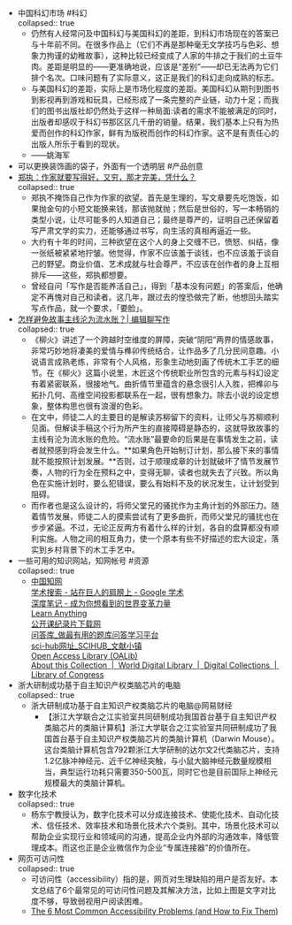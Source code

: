 - 中国科幻市场 #科幻  
  collapsed:: true
	- 仍然有人经常问及中国科幻与美国科幻的差距，到科幻市场现在的答案已与十年前不同。在很多作品上（它们不再是那种毫无文学技巧与色彩、想象力拘谨的幼稚故事），这种比较已经变成了人家的牛排之于我们的土豆牛肉。差距是明显的——更准确地说，应该是“差别”——却已无法再为它们排个名次。口味问题有了实际意义，这正是我们的科幻走向成熟的标志。
	- 与美国科幻的差距，实际上是市场化程度的差距。美国科幻从期刊到图书到影视再到游戏和玩具，已经形成了一条完整的产业链，动力十足；而我们的图书出版社却仍然处于这样一种局面:读者的需求不能被满足的同时，出版者却感叹于科幻书那区区几千册的销量。结果，我们基本上只有为热爱而创作的科幻作家，鲜有为版税而创作的科幻作家。这不是有责任心的出版人所乐于看到的现状。
	- ——姚海军
- 可以更换装饰画的袋子，外面有一个透明层 #产品创意
- [郑执：作家就要写得好，又穷，那才完美，凭什么？](https://mp.weixin.qq.com/s/gAkmNzol3kfhcz2Se-py8A)  
  collapsed:: true
	- 郑执不掩饰自己作为作家的欲望。首先是生理的，写文章要先吃饱饭，如果抛金句的小短文能换来钱，那该抛就抛；然后是世俗的，写一本畅销的类型小说，让尽可能多的人知道自己；最终是尊严的，证明自己还保留着写严肃文学的实力，还能够通过书写，向生活的真相再逼近一些。
	- 大约有十年的时间，三种欲望在这个人的身上交缠不已，愤怒、纠结，像一张纸被紧紧地拧皱。他觉得，作家不应该羞于谈钱，也不应该羞于谈自己的野望。商业价值、艺术成就与社会尊严，不应该在创作者的身上互相排斥——这些，郑执都想要。
	- 曾经自问「写作是否能养活自己」，得到「基本没有问题」的答案后，他确定不再愧对自己和读者。这几年，跟过去的惶恐做完了断，他想回头踏实写点作品，就一个要求，「要脸」。
- [怎样避免故事主线沦为流水账？| 编辑聊写作](https://mp.weixin.qq.com/s/9ehvTd0ppSzexq8D_aJykA)  
  collapsed:: true
	- 《柳火》讲述了一个跨越时空维度的屏障，突破“阴阳”两界的情感故事，非常巧妙地将凄美的爱情与榫卯传统结合，让作品多了几分民间意趣。小说语言成熟老练，非常有个人风格，形象生动地刻画了传统木工手艺的细节。在《柳火》这篇小说里，木匠这个传统职业所包含的元素与科幻设定有着紧密联系，很接地气。曲折情节里蕴含的悬念很引人入胜，把榫卯与拓扑几何、高维空间投影都联系在一起，很有想象力。除去小说的设定想象，整体构思也很有浪漫的色彩。
	- 在文中，师徒二人的主要目的是解读苏柳留下的资料，让师父与苏柳顺利见面。但解读手稿这个行为所产生的直接障碍是静态的，这就导致故事的主线有沦为流水账的危险。“流水账”最要命的后果是在事情发生之前，读者就预感到将会发生什么。**如果角色开始制订计划，那么接下来的事情就不能按照计划发展。**否则，过于顺理成章的计划就破坏了情节发展节奏，人物的行为全在预料之中，变得无聊，读者也就失去了兴致。所以角色在实施计划时，要么犯错误，要么有始料不及的状况发生，让计划受到阻碍。
	- 而作者也是这么设计的，将师父堂兄的骚扰作为主角计划的外部压力。随着情节发展，师徒二人的摸索尝试有了更多曲折，而师父堂兄的骚扰也在步步紧逼。不过，无论正反两方有着什么样的计划，各自的盘算都没有顺利实施。人物之间的相互角力，使一个原本有些不好描述的宏大设定，落实到乡村背景下的木工手艺中。
- 一些可用的知识网站，知网帐号 #资源  
  collapsed:: true
	- [中国知网](http://61.181.120.82:8081/kns55/)  
	  [学术搜索 - 站在巨人的肩膀上 - Google 学术](https://scholar.chongbuluo.com/)  
	  [深度笔记 - 成为你想看到的世界变革力量](https://www.notedeep.com/)  
	  [Learn Anything](https://learn-anything.xyz/)  
	  [公开课纪录片下载网](http://www.opclass.com/)  
	  [问答库_做最有用的题库问答学习平台](https://www.asklib.com/)  
	  [sci-hub网址_SCIHUB_文献小镇](http://www.sci-hub.ac.cn/)  
	  [Open Access Library (OALib)](https://www.oalib.com/)  
	  [About this Collection  |  World Digital Library  |  Digital Collections  |  Library of Congress](https://www.loc.gov/collections/world-digital-library/about-this-collection/)
- 浙大研制成功基于自主知识产权类脑芯片的电脑  
  collapsed:: true
	- 浙大研制成功基于自主知识产权类脑芯片的电脑@网易财经
		- 【浙江大学联合之江实验室共同研制成功我国首台基于自主知识产权类脑芯片的类脑计算机】浙江大学联合之江实验室共同研制成功了我国首台基于自主知识产权类脑芯片的类脑计算机（Darwin Mouse）。这台类脑计算机包含792颗浙江大学研制的达尔文2代类脑芯片，支持1.2亿脉冲神经元、近千亿神经突触，与小鼠大脑神经元数量规模相当，典型运行功耗只需要350-500瓦，同时它也是目前国际上神经元规模最大的类脑计算机。
- 数字化技术  
  collapsed:: true
	- 杨东宁教授认为，数字化技术可以分成连接技术、使能化技术、自动化技术、信任技术、效率技术和场景化技术六个类别。其中，场景化技术可以帮助企业实现行业和领域间的沟通，提高企业内外部的沟通效率，降低管理成本。而这也正是企业微信作为企业“专属连接器”的价值所在。
- 网页可访问性  
  collapsed:: true
	- 可访问性（accessibility）指的是，网页对生理缺陷的用户是否友好。本文总结了6个最常见的可访问性问题及其解决方法，比如上图是文字对比度不够，导致弱视用户阅读困难。
	- [The 6 Most Common Accessibility Problems (and How to Fix Them)](https://blog.scottlogic.com/2020/07/02/6-most-common-accessibility-problems.html#empty-links-and-empty-buttons)